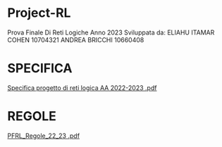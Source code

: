 # Project-RL
Prova Finale Di Reti Logiche 
Anno 2023
Sviluppata da:
ELIAHU ITAMAR COHEN 10704321
ANDREA BRICCHI 10660408


# SPECIFICA
[Specifica progetto di reti logica AA 2022-2023 .pdf](https://github.com/EliahuC/Project-RL/files/11099639/Specifica.progetto.di.reti.logica.AA.2022-2023.2.pdf)

# REGOLE
[PFRL_Regole_22_23 .pdf](https://github.com/EliahuC/Project-RL/files/11099640/PFRL_Regole_22_23.1.pdf)
